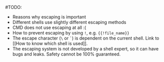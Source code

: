 #TODO:
- Reasons why escaping is important
- Different shells use slightly different escaping methods
- CMD does not use escaping at all :(
- How to prevent escaping by using `!`, e.g. `{{!file_name}}`
- The escape character (`\` or `` ` ``) is dependent on the current shell. Link to [[How to know which shell is used]].
- The escaping system is not developed by a shell expert, so it can have bugs and leaks. Safety cannot be 100% guaranteed.